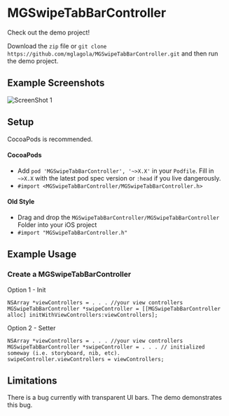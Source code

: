 # MGSwipeTabBarController
Check out the demo project!

Download the `zip` file or `git clone https://github.com/mglagola/MGSwipeTabBarController.git` and then run the demo project.

## Example Screenshots
![ScreenShot 1](https://raw.githubusercontent.com/mglagola/MGSwipeTabBarController/2.0/Screenshots/screen-combined.png)

## Setup
CocoaPods is recommended.
#### CocoaPods 
- Add `pod 'MGSwipeTabBarController', '~>X.X'` in your `Podfile`.  Fill in `~>X.X` with the latest pod spec version or `:head` if you live dangerously.
- `#import <MGSwipeTabBarController/MGSwipeTabBarController.h>`

#### Old Style
- Drag and drop the `MGSwipeTabBarController/MGSwipeTabBarController` Folder into your iOS project
- `#import "MGSwipeTabBarController.h"`


## Example Usage

### Create a MGSwipeTabBarController
Option 1 - Init
```objc
NSArray *viewControllers = . . . //your view controllers
MGSwipeTabBarController *swipeController = [[MGSwipeTabBarController alloc] initWithViewControllers:viewControllers]; 
```

Option 2 - Setter
```objc
NSArray *viewControllers = . . . //your view controllers
MGSwipeTabBarController *swipeController = . . . // initialized someway (i.e. storyboard, nib, etc).
swipeController.viewControllers = viewControllers;
```


## Limitations
There is a bug currently with transparent UI bars. The demo demonstrates this bug. 